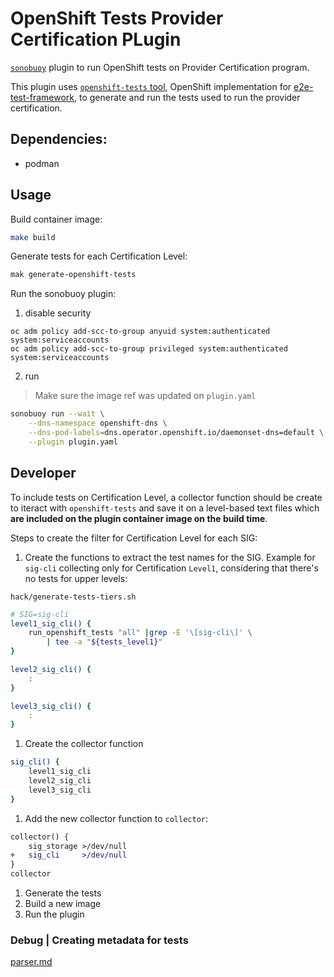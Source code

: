 # OpenShift Tests Provider Certification PLugin

[`sonobuoy`][sonobuoy] plugin to run OpenShift tests on Provider Certification program.

This plugin uses [`openshift-tests` tool][openshift-tests], OpenShift implementation for [e2e-test-framework][e2e-test-framework],
to generate and run the tests used to run the provider certification.

## Dependencies:

- podman

## Usage

Build container image:
```bash
make build
```

Generate tests for each Certification Level:
```bash
mak generate-openshift-tests
```

Run the sonobuoy plugin:
1. disable security
```
oc adm policy add-scc-to-group anyuid system:authenticated system:serviceaccounts
oc adm policy add-scc-to-group privileged system:authenticated system:serviceaccounts
```
2. run
> Make sure the image ref was updated on `plugin.yaml`
```bash
sonobuoy run --wait \
    --dns-namespace openshift-dns \
    --dns-pod-labels=dns.operator.openshift.io/daemonset-dns=default \
    --plugin plugin.yaml
```

## Developer

To include tests on Certification Level, a collector function
should be create to iteract with `openshift-tests` and save it
on a level-based text files which **are included on the plugin container
image on the build time**.

Steps to create the filter for Certification Level for each SIG:

1. Create the functions to extract the test names for the SIG. Example for `sig-cli` collecting only for Certification `Level1`, considering that there's
no tests for upper levels:

`hack/generate-tests-tiers.sh`
```bash
# SIG=sig-cli
level1_sig_cli() {
    run_openshift_tests "all" |grep -E '\[sig-cli\]' \
        | tee -a "${tests_level1}"
}

level2_sig_cli() {
    :
}

level3_sig_cli() {
    :
}
```
1. Create the collector function
```bash
sig_cli() {
    level1_sig_cli
    level2_sig_cli
    level3_sig_cli
}
```
1. Add the new collector function to `collector`:
```diff
collector() {
    sig_storage >/dev/null
+   sig_cli     >/dev/null
}
collector
```
1. Generate the tests
1. Build a new image
1. Run the plugin

### Debug | Creating metadata for tests

[parser.md](./parser.md)


[sonobuoy]:https://github.com/vmware-tanzu/sonobuoy
[openshift-tests]:https://github.com/openshift/origin#end-to-end-e2e-and-extended-tests
[e2e-test-framework]:https://github.com/kubernetes-sigs/e2e-framework
